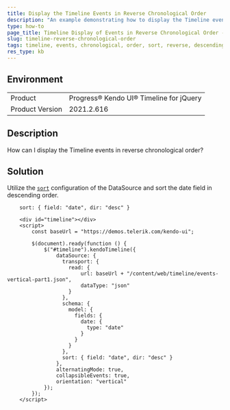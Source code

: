 ```yaml
---
title: Display the Timeline Events in Reverse Chronological Order
description: "An example demonstrating how to display the Timeline events in reverse chronological order."
type: how-to
page_title: Timeline Display of Events in Reverse Chronological Order - Kendo UI Timeline for jQuery
slug: timeline-reverse-chronological-order
tags: timeline, events, chronological, order, sort, reverse, descending
res_type: kb
---
```


## Environment

<table>
 <tr>
  <td>Product</td>
  <td>Progress® Kendo UI® Timeline for jQuery</td>
 </tr>
 <tr>
  <td>Product Version</td>
  <td>2021.2.616</td>
 </tr>
</table>

## Description

How can I display the Timeline events in reverse chronological order?

## Solution

Utilize the [`sort`](https://docs.telerik.com/kendo-ui/api/javascript/data/datasource/configuration/sort) configuration of the DataSource and sort the date field in descending order.

```
    sort: { field: "date", dir: "desc" }
```

```dojo
    <div id="timeline"></div>
    <script>
      	const baseUrl = "https://demos.telerik.com/kendo-ui";

        $(document).ready(function () {
            $("#timeline").kendoTimeline({
                dataSource: {
                  transport: {
                    read: {
                        url: baseUrl + "/content/web/timeline/events-vertical-part1.json",
                        dataType: "json"
                    }
                  },
                  schema: {
                    model: {
                      fields: {
                        date: {
                          type: "date"
                        }
                      }
                    }
                  },
                  sort: { field: "date", dir: "desc" }
                },
                alternatingMode: true,
                collapsibleEvents: true,
                orientation: "vertical"
            });
        });
    </script>
```

